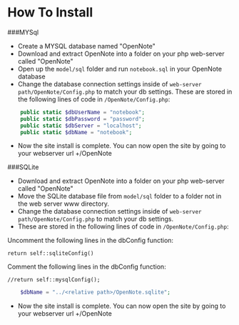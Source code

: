 # How To Install

###MYSql
- Create a MYSQL database named "OpenNote"
- Download and extract OpenNote into a folder on your php web-server called "OpenNote"
- Open up the `model/sql` folder and run `notebook.sql` in your OpenNote database
- Change the database connection settings inside of `web-server path/OpenNote/Config.php` to match your db settings.
These are stored in the following lines of code in `/OpenNote/Config.php`:
```php
	public static $dbUserName = "notebook";
	public static $dbPassword = "password";
	public static $dbServer = "localhost";
	public static $dbName = "notebook";
```
			
- Now the site install is complete. You can now open the site by going to your webserver url +/OpenNote

###SQLite
- Download and extract OpenNote into a folder on your php web-server called "OpenNote"
- Move the SQLite database file from `model/sql` folder to a folder not in the web server www directory.
- Change the database connection settings inside of `web-server path/OpenNote/Config.php` to match your db settings.
- These are stored in the following lines of code in `/OpenNote/Config.php`:

Uncomment the following lines in the dbConfig function:

`return self::sqliteConfig()`

Comment the following lines in the dbConfig function:

`//return self::mysqlConfig();`

```php
	$dbName = "../<relative path>/OpenNote.sqlite";
```
			
- Now the site install is complete. You can now open the site by going to your webserver url +/OpenNote